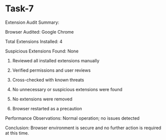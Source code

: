 # Task-7
Extension Audit Summary:

Browser Audited: Google Chrome

Total Extensions Installed: 4

Suspicious Extensions Found: None


  1) Reviewed all installed extensions manually
    
  2) Verified permissions and user reviews
    
  3) Cross-checked with known threats
    
  4) No unnecessary or suspicious extensions were found
    
  5) No extensions were removed
    
  6) Browser restarted as a precaution
    
Performance Observations: Normal operation; no issues detected

Conclusion: Browser environment is secure and no further action is required at this time.


